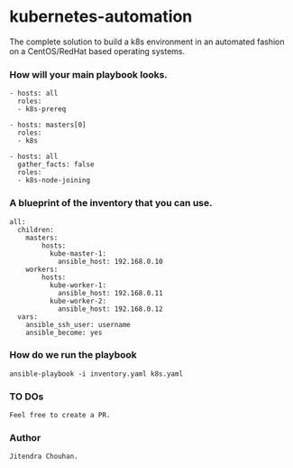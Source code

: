 # kubernetes-automation
The complete solution to build a k8s environment in an automated fashion on a CentOS/RedHat based operating systems. 


### How will your main playbook looks.

```---
- hosts: all
  roles: 
  - k8s-prereq

- hosts: masters[0]
  roles:
  - k8s

- hosts: all
  gather_facts: false
  roles:
  - k8s-node-joining
```

### A blueprint of the inventory that you can use.

```---
all:
  children:
    masters:
        hosts:
          kube-master-1:
            ansible_host: 192.168.0.10
    workers:
        hosts:
          kube-worker-1:
            ansible_host: 192.168.0.11
          kube-worker-2:
            ansible_host: 192.168.0.12
  vars:
    ansible_ssh_user: username
    ansible_become: yes
```

### How do we run the playbook

```
ansible-playbook -i inventory.yaml k8s.yaml
```

### TO DOs

```Want to contribute or find a Bug? Great!
Feel free to create a PR.
```

### Author
```
Jitendra Chouhan.
```
